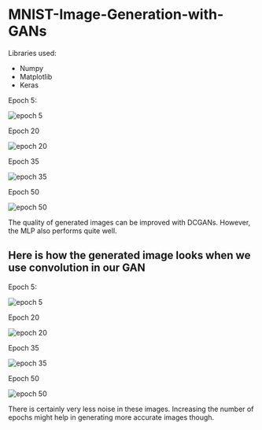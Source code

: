 # MNIST-Image-Generation-with-GANs
Libraries used:
- Numpy
- Matplotlib
- Keras

Epoch 5:
>
![epoch 5](images/gan_output_epoch_5.png)
>
>
Epoch 20
>
![epoch 20](images/gan_output_epoch_20.png)
>
>
Epoch 35
>
![epoch 35](images/gan_output_epoch_35.png)
>
>
Epoch 50
>
![epoch 50](images/gan_output_epoch_50.png)
>
>
The quality of generated images can be improved with DCGANs. However, the MLP also performs quite well.
## Here is how the generated image looks when we use convolution in our GAN
>
Epoch 5:
>
![epoch 5](images(DCGAN)/gan_output_epoch_5.png)
>
>
Epoch 20
>
![epoch 20](images(DCGAN)/gan_output_epoch_20.png)
>
>
Epoch 35
>
![epoch 35](images(DCGAN)/gan_output_epoch_35.png)
>
>
Epoch 50
>
![epoch 50](images(DCGAN)/gan_output_epoch_50.png)
>
>
There is certainly very less noise in these images. Increasing the number of epochs might help in generating more accurate images though.